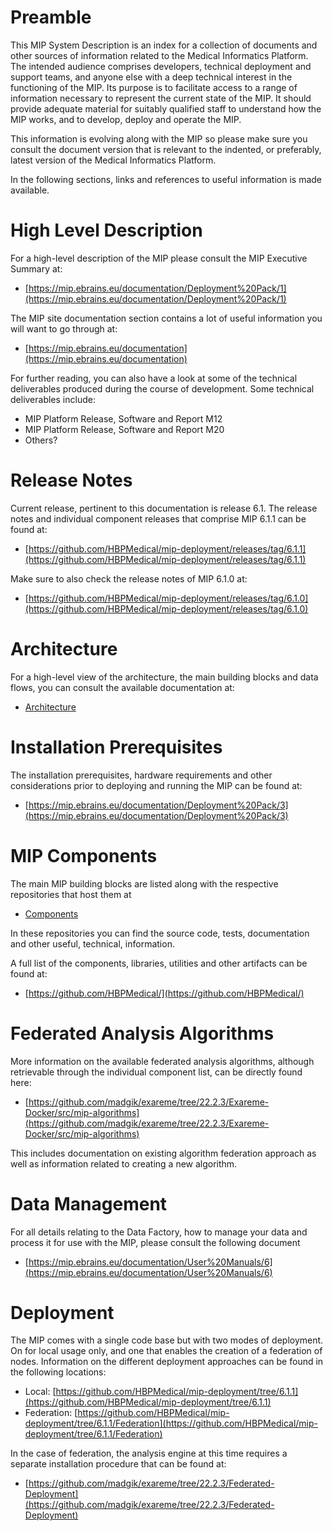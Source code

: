 # Preamble

This MIP System Description is an index for a collection of documents and other sources of information related to the Medical Informatics Platform. The intended audience comprises developers, technical deployment and support teams, and anyone else with a deep technical interest in the functioning of the MIP. Its purpose is to facilitate access to a range of information necessary to represent the current state of the MIP. It should provide adequate material for suitably qualified staff to understand how the MIP works, and to develop, deploy and operate the MIP.

This information is evolving along with the MIP so please make sure you consult the document version that is relevant to the indented, or preferably, latest version of the Medical Informatics Platform.

In the following sections, links and references to useful information is made available.

# High Level Description

For a high-level description of the MIP please consult the MIP Executive Summary at:

- [https://mip.ebrains.eu/documentation/Deployment%20Pack/1](https://mip.ebrains.eu/documentation/Deployment%20Pack/1)

The MIP site documentation section contains a lot of useful information you will want to go through at:

- [https://mip.ebrains.eu/documentation](https://mip.ebrains.eu/documentation)

For further reading, you can also have a look at some of the technical deliverables produced during the course of development. Some technical deliverables include:

- MIP Platform Release, Software and Report M12
- MIP Platform Release, Software and Report M20
- Others?

# Release Notes

Current release, pertinent to this documentation is release 6.1. The release notes and individual component releases that comprise MIP 6.1.1 can be found at:

- [https://github.com/HBPMedical/mip-deployment/releases/tag/6.1.1](https://github.com/HBPMedical/mip-deployment/releases/tag/6.1.1)

Make sure to also check the release notes of MIP 6.1.0 at:

- [https://github.com/HBPMedical/mip-deployment/releases/tag/6.1.0](https://github.com/HBPMedical/mip-deployment/releases/tag/6.1.0)

# Architecture

For a high-level view of the architecture, the main building blocks and data flows, you can consult the available documentation at:

- <a href="./Architecture.md">Architecture</a>

# Installation Prerequisites

The installation prerequisites, hardware requirements and other considerations prior to deploying and running the MIP can be found at:

- [https://mip.ebrains.eu/documentation/Deployment%20Pack/3](https://mip.ebrains.eu/documentation/Deployment%20Pack/3)

# MIP Components

The main MIP building blocks are listed along with the respective repositories that host them at

- <a href="./Components.md">Components</a>

In these repositories you can find the source code, tests, documentation and other useful, technical, information.

A full list of the components, libraries, utilities and other artifacts can be found at:

- [https://github.com/HBPMedical/](https://github.com/HBPMedical/)

# Federated Analysis Algorithms

More information on the available federated analysis algorithms, although retrievable through the individual component list, can be directly found here:

- [https://github.com/madgik/exareme/tree/22.2.3/Exareme-Docker/src/mip-algorithms](https://github.com/madgik/exareme/tree/22.2.3/Exareme-Docker/src/mip-algorithms)

This includes documentation on existing algorithm federation approach as well as information related to creating a new algorithm.

# Data Management

For all details relating to the Data Factory, how to manage your data and process it for use with the MIP, please consult the following document

- [https://mip.ebrains.eu/documentation/User%20Manuals/6](https://mip.ebrains.eu/documentation/User%20Manuals/6)

# Deployment

The MIP comes with a single code base but with two modes of deployment. On for local usage only, and one that enables the creation of a federation of nodes. Information on the different deployment approaches can be found in the following locations:

- Local: [https://github.com/HBPMedical/mip-deployment/tree/6.1.1](https://github.com/HBPMedical/mip-deployment/tree/6.1.1)
- Federation: [https://github.com/HBPMedical/mip-deployment/tree/6.1.1/Federation](https://github.com/HBPMedical/mip-deployment/tree/6.1.1/Federation)

In the case of federation, the analysis engine at this time requires a separate installation procedure that can be found at:

- [https://github.com/madgik/exareme/tree/22.2.3/Federated-Deployment](https://github.com/madgik/exareme/tree/22.2.3/Federated-Deployment)

